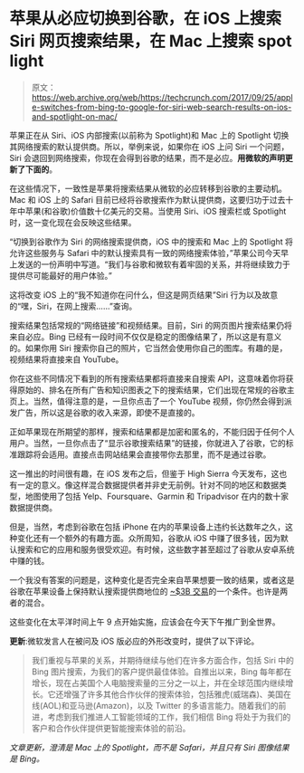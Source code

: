 # 苹果从必应切换到谷歌，在 iOS 上搜索 Siri 网页搜索结果，在 Mac 上搜索 spot light 

> 原文：<https://web.archive.org/web/https://techcrunch.com/2017/09/25/apple-switches-from-bing-to-google-for-siri-web-search-results-on-ios-and-spotlight-on-mac/>

苹果正在从 Siri、iOS 内部搜索(以前称为 Spotlight)和 Mac 上的 Spotlight 切换其网络搜索的默认提供商。所以，举例来说，如果你在 iOS 上问 Siri 一个问题，Siri 会退回到网络搜索，你现在会得到谷歌的结果，而不是必应。**用微软的声明更新了下面的**。

在这些情况下，一致性是苹果将搜索结果从微软的必应转移到谷歌的主要动机。Mac 和 iOS 上的 Safari 目前已经将谷歌搜索作为默认提供商，这要归功于过去十年中苹果(和谷歌)价值数十亿美元的交易。当使用 Siri、iOS 搜索栏或 Spotlight 时，这一变化现在会反映这些结果。

“切换到谷歌作为 Siri 的网络搜索提供商，iOS 中的搜索和 Mac 上的 Spotlight 将允许这些服务与 Safari 中的默认搜索具有一致的网络搜索体验，”苹果公司今天早上发送的一份声明中写道。“我们与谷歌和微软有着牢固的关系，并将继续致力于提供尽可能最好的用户体验。”

这将改变 iOS 上的“我不知道你在问什么，但这是网页结果”Siri 行为以及故意的“嘿，Siri，在网上搜索……”查询。

搜索结果包括常规的“网络链接”和视频结果。目前，Siri 的网页图片搜索结果仍将来自必应。Bing 已经有一段时间不仅仅是稳定的图像结果了，所以这是有意义的。如果你用 Siri 搜索你自己的照片，它当然会使用你自己的图库。有趣的是，视频结果将直接来自 YouTube。

你在这些不同情况下看到的所有搜索结果都将直接来自搜索 API，这意味着你将获得原始的、排名在所有广告和知识图表之下的搜索结果，它们出现在常规的谷歌主页上。当然，值得注意的是，一旦你点击了一个 YouTube 视频，你仍然会得到派发广告，所以这是谷歌的收入来源，即使不是直接的。

正如苹果现在所期望的那样，搜索和结果都是加密和匿名的，不能归因于任何个人用户。当然，一旦你点击了“显示谷歌搜索结果”的链接，你就进入了谷歌，它的标准跟踪将会适用。直接点击网站结果会直接带你去那里，而不是通过谷歌。

这一推出的时间很有趣，在 iOS 发布之后，但鉴于 High Sierra 今天发布，这也有一定的意义。像这样混合数据提供者并非史无前例。针对不同的地区和数据类型，地图使用了包括 Yelp、Foursquare、Garmin 和 Tripadvisor 在内的数十家数据提供商。

但是，当然，考虑到谷歌在包括 iPhone 在内的苹果设备上违约长达数年之久，这种变化还有一个额外的有趣方面。众所周知，谷歌从 iOS 中赚了很多钱，因为默认搜索和它的应用和服务很受欢迎。有时候，这些数字甚至超过了谷歌从安卓系统中赚的钱。

一个我没有答案的问题是，这种变化是否完全来自苹果想要一致的结果，或者这是谷歌在苹果设备上保持默认搜索提供商地位的 [~$3B 交易](https://web.archive.org/web/20230330095417/https://www.cnbc.com/2017/08/14/google-paying-apple-3-billion-to-remain-default-search--bernstein.html)的一个条件。也许是两者的混合。

这些变化在太平洋时间上午 9 点开始实施，应该会在今天下午推广到全世界。

**更新**:微软发言人在被问及 iOS 版必应的外形改变时，提供了以下评论。

> 我们重视与苹果的关系，并期待继续与他们在许多方面合作，包括 Siri 中的 Bing 图片搜索，为我们的客户提供最佳体验。自推出以来，Bing 每年都在增长，现在占美国个人电脑搜索量的三分之一以上，并在全球范围内继续增长。它还增强了许多其他合作伙伴的搜索体验，包括雅虎(威瑞森)、美国在线(AOL)和亚马逊(Amazon)，以及 Twitter 的多语言能力。随着我们的前进，考虑到我们推进人工智能领域的工作，我们相信 Bing 将处于为我们的客户和合作伙伴提供更智能搜索体验的前沿。

*文章更新，澄清是 Mac 上的 Spotlight，而不是 Safari，并且只有 Siri 图像结果是 Bing。*